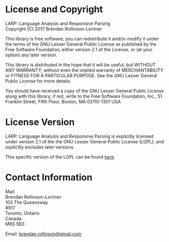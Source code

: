 # License and Copyright

LARP: Language Analysis and Responsive Parsing  
Copyright (C) 2017 Brendan Rollinson-Lorimer

This library is free software; you can redistribute it and/or modify it under the terms of the GNU Lesser General Public License as published by the Free Software Foundation; either version 2.1 of the License, or (at your option) any later version.

This library is distributed in the hope that it will be useful, but WITHOUT ANY WARRANTY; without even the implied warranty of MERCHANTABILITY or FITNESS FOR A PARTICULAR PURPOSE.  See the GNU Lesser General Public License for more details.

You should have received a copy of the GNU Lesser General Public License along with this library; if not, write to the Free Software Foundation, Inc., 51 Franklin Street, Fifth Floor, Boston, MA  02110-1301  USA

# License Version

LARP: Language Analysis and Responsive Parsing is explicitly licensed under version 2.1 of the the GNU Lesser General Public License (LGPL), and explicitly excludes later versions.

This specific version of the LGPL can be found [here](http://www.gnu.org/licenses/old-licenses/lgpl-2.1.html).

# Contact Information

Mail:  
Brendan Rollinson-Lorimer  
103 The Queensway  
&#35;917  
Toronto, Ontario  
Canada  
M6S 5B3

Email: brendan.rollinson@gmail.com
